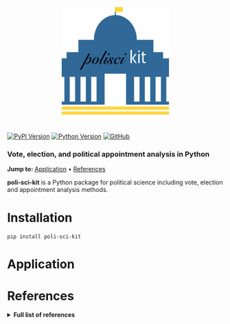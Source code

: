 <div align="center">
  <a href="https://github.com/andrewtavis/poli-sci-kit"><img src="https://raw.githubusercontent.com/andrewtavis/poli-sci-kit/master/resources/poli-sci-kit_logo.png" width="250" height="250"></a>
</div>

# 

[![PyPI Version](https://badge.fury.io/py/poli-sci-kit.svg)](https://pypi.org/project/poli-sci-kit/)
[![Python Version](https://img.shields.io/badge/python-3.5%20%7C%203.6%20%7C%203.7-blue.svg)](https://pypi.org/project/poli-sci-kit/)
[![GitHub](https://img.shields.io/github/license/andrewtavis/poli-sci-kit.svg)](https://github.com/andrewtavis/poli-sci-kit/blob/master/LICENSE)

### Vote, election, and political appointment analysis in Python

**Jump to:** [Application](#application) • [References](#references)

**poli-sci-kit** is a Python package for political science including vote, election and appointment analysis methods.

# Installation
```bash
pip install poli-sci-kit
```


# Application


# References
<details><summary><strong>Full list of references<strong></summary>
<p>

</p>
</details>